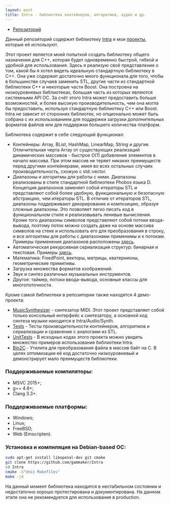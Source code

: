 ```yaml
---
layout: post
title: Intra - библиотека контейнеров, алгоритмов, аудио и др.
---
```


- [Репозиторий](https://github.com/gammaker/Intra/)

Данный репозиторий содержит библиотеку [Intra](https://github.com/gammaker/Intra/tree/Intra) и мои [проекты](https://github.com/gammaker/Intra/tree/Demos), которые её используют.

Этот проект является моей попыткой создать библиотеку общего назначения для C++, которая будет одновременно быстрой, гибкой и удобной для использования.
Здесь я реализую своё представление о том, какой бы я хотел видеть идеальную стандартную библиотеку в C++. Она уже содержит достаточно много функционала для того, чтобы в большинстве случаев заменить STL, другие части из стандартной библиотеки C++ и некоторые части Boost.
Она построена на низкоуровневых библиотеках, большая часть из которых являются системными API ОС. За счёт этого Intra может предоставить больше возможностей, и более высокую производительность, чем она могла бы предоставить, используя стандартную библиотеку C++ или Boost.
Intra не зависит от сторонних библиотек, но опционально может быть собрана с их использованием для поддержки загрузки дополнительных форматов файлов или для поддержки большего количества платформ.

Библиотека содержит в себе следующий функционал:
- Контейнеры: Array, BList, HashMap, LinearMap, String и другие. Отличительная черта Array от существующих реализаций динамических массивов - быстрое O(1) добавление элементов в начало массива. При этом массив не теряет никаких преимуществ перед другими контейнерами, имея во всех остальных случаях производительность, схожую с std::vector.
- Диапазоны и алгоритмы для работы с ними. Диапазоны реализованы в стиле стандартной библиотеки Phobos языка D.
 Концепция диапазонов заменяет собой итераторы STL и представляют собой более удобную, функциональную и безопасную абстракцию, чем итераторы STL.
 В отличие от итераторов STL, диапазоны поддерживают декорирование и композицию, образуя сложные диапазоны. Это позволяет легко писать код в функциональном стиле и реализовывать ленивые вычисления.
 Кроме того диапазоны символов представляют собой потоки ввода-вывода, поэтому поток можно создать даже на основе массива символов на стеке и использовать его для преобразования в строку, и все алгоритмы для работы с диапазонами применимы и к потокам.
 Примеры применения диапазонов расположены [здесь](Demos/Tests/src/Ranges).
- Автоматическая рекурсивная сериализация структур: бинарная и текстовая. Примеры [здесь](https://github.com/gammaker/Intra/tree/Demos/Tests/src/PerfTestSerialization.cpp).
- Математика: FixedPoint, векторы, матрицы, кватернионы, геометрические примитивы.
- Загрузка множества форматов изображений.
- Звук и синтез различных музыкальных инструментов.
- Другое: таймер, потоки ввода-вывода, основные классы для многопоточности.

Кроме самой библиотеки в репозитории также находятся 4 демо-проекта:
- [MusicSynthesizer](Demos/MusicSynthesizer) - синтезатор MIDI. Этот проект представляет собой только консольный интерфейс к синтезатору, а основной код синтеза музыки находится в Intra/Audio/Synth.
- [Tests](https://github.com/gammaker/Intra/tree/Demos/Tests) - Тесты производительности контейнеров, алгоритмов и сериализации и сравнение с аналогами из STL.
- [UnitTests](https://github.com/gammaker/Intra/tree/Demos/UnitTests) - В исходных кодах этого проекта можно увидеть множество примеров использования библиотеки Intra.
- [Bin2C](https://github.com/gammaker/Intra/tree/Demos/Bin2C) - Утилита для преобразования файла в массив байт на C. В целях оптимизации её код достаточно низкоуровневый и демонстрирует мало преимуществ библиотеки.
 

### Поддерживаемые компиляторы:
- MSVC 2015+;
- g++ 4.8+;
- Clang 3.3+.
 

### Поддерживаемые платформы:
- Windows;
- Linux;
- FreeBSD;
- Web (Emscripten).


### Установка и компиляция на Debian-based ОС:
```bash
sudo apt-get install libopenal-dev git cmake
git clone https://github.com/gammaker/Intra
cd Intra
cmake -G"Unix Makefiles"
make -j4
```

На данный момент библиотека находится в нестабильном состоянии и недостаточно хорошо протестирована и документирована. На данном этапе она не рекомендуется для использования в production.